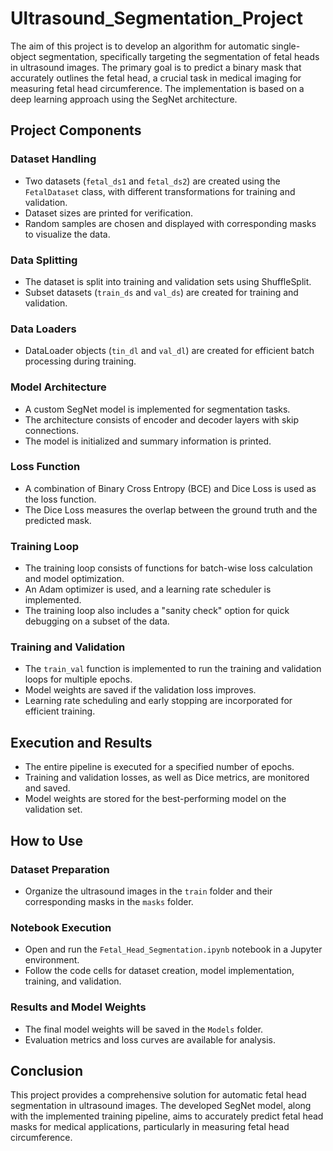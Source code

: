 # Ultrasound_Segmentation_Project
The aim of this project is to develop an algorithm for automatic single-object segmentation, specifically targeting the segmentation of fetal heads in ultrasound images. The primary goal is to predict a binary mask that accurately outlines the fetal head, a crucial task in medical imaging for measuring fetal head circumference. 
The implementation is based on a deep learning approach using the SegNet architecture.

## Project Components

### Dataset Handling

- Two datasets (`fetal_ds1` and `fetal_ds2`) are created using the `FetalDataset` class, with different transformations for training and validation.
- Dataset sizes are printed for verification.
- Random samples are chosen and displayed with corresponding masks to visualize the data.

### Data Splitting

- The dataset is split into training and validation sets using ShuffleSplit.
- Subset datasets (`train_ds` and `val_ds`) are created for training and validation.

### Data Loaders

- DataLoader objects (`tin_dl` and `val_dl`) are created for efficient batch processing during training.

### Model Architecture

- A custom SegNet model is implemented for segmentation tasks.
- The architecture consists of encoder and decoder layers with skip connections.
- The model is initialized and summary information is printed.

### Loss Function

- A combination of Binary Cross Entropy (BCE) and Dice Loss is used as the loss function.
- The Dice Loss measures the overlap between the ground truth and the predicted mask.

### Training Loop

- The training loop consists of functions for batch-wise loss calculation and model optimization.
- An Adam optimizer is used, and a learning rate scheduler is implemented.
- The training loop also includes a "sanity check" option for quick debugging on a subset of the data.

### Training and Validation

- The `train_val` function is implemented to run the training and validation loops for multiple epochs.
- Model weights are saved if the validation loss improves.
- Learning rate scheduling and early stopping are incorporated for efficient training.

## Execution and Results

- The entire pipeline is executed for a specified number of epochs.
- Training and validation losses, as well as Dice metrics, are monitored and saved.
- Model weights are stored for the best-performing model on the validation set.


## How to Use

### Dataset Preparation

- Organize the ultrasound images in the `train` folder and their corresponding masks in the `masks` folder.

### Notebook Execution

- Open and run the `Fetal_Head_Segmentation.ipynb` notebook in a Jupyter environment.
- Follow the code cells for dataset creation, model implementation, training, and validation.

### Results and Model Weights

- The final model weights will be saved in the `Models` folder.
- Evaluation metrics and loss curves are available for analysis.

## Conclusion

This project provides a comprehensive solution for automatic fetal head segmentation in ultrasound images. The developed SegNet model, along with the implemented training pipeline, aims to accurately predict fetal head masks for medical applications, particularly in measuring fetal head circumference.


